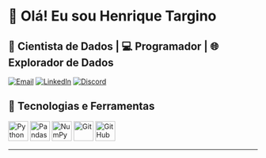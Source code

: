 # 👋 Olá! Eu sou Henrique Targino  

🎯 Cientista de Dados | 💻 Programador | 🌐 Explorador de Dados  
---

[![Email](https://img.shields.io/badge/Email-henriquetarginoalbuquerque@gmail.com-blue?style=for-the-badge&logo=gmail&logoColor=white)](mailto:henriquetarginoalbuquerque@gmail.com)
[![LinkedIn](https://img.shields.io/badge/LinkedIn-henriquetargino-blue?style=for-the-badge&logo=linkedin&logoColor=white)](https://linkedin.com/in/henriquetargino)
[![Discord](https://img.shields.io/badge/Discord-henrique_targino-7289DA?style=for-the-badge&logo=discord&logoColor=white)](https://discord.com/users/seu-henrique_targino)
## 🚀 **Tecnologias e Ferramentas**

<div align="left">
  <img src="https://cdn.jsdelivr.net/gh/devicons/devicon/icons/python/python-original.svg" title="Python" width="40" height="40" alt="Python">
  <img src="https://cdn.jsdelivr.net/gh/devicons/devicon/icons/pandas/pandas-original.svg" title="Pandas" width="40" height="40" alt="Pandas">
  <img src="https://cdn.jsdelivr.net/gh/devicons/devicon/icons/numpy/numpy-original.svg" title="NumPy" width="40" height="40" alt="NumPy">
  <img src="https://cdn.jsdelivr.net/gh/devicons/devicon/icons/git/git-original.svg" title="Git" width="40" height="40" alt="Git">
  <img src="https://cdn.jsdelivr.net/gh/devicons/devicon/icons/github/github-original.svg" title="GitHub" width="40" height="40" alt="GitHub">
</div>

---


